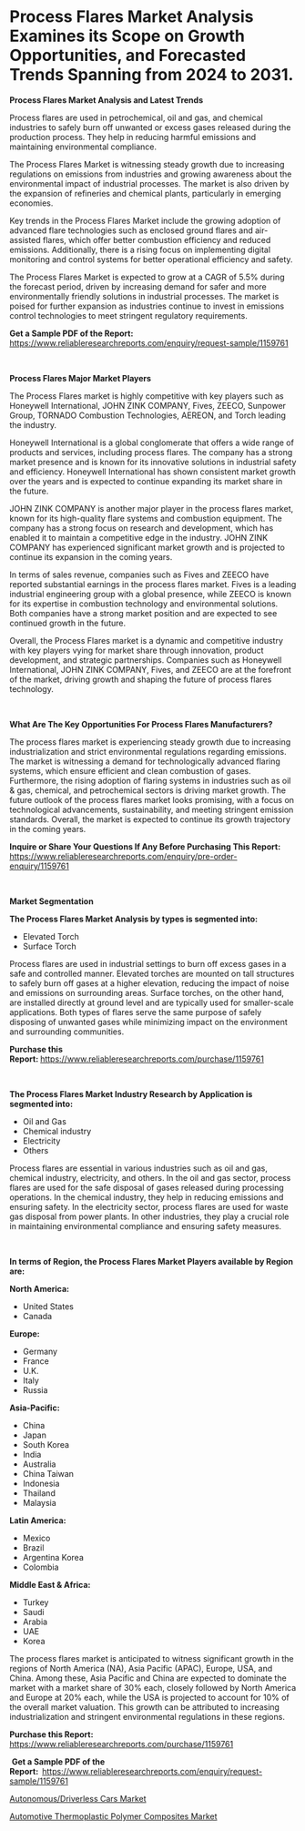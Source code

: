 <p><h1>Process Flares Market Analysis Examines its Scope on Growth Opportunities, and Forecasted Trends Spanning from 2024 to 2031.</h1></p><p><strong>Process Flares Market Analysis and Latest Trends</strong></p>
<p><p>Process flares are used in petrochemical, oil and gas, and chemical industries to safely burn off unwanted or excess gases released during the production process. They help in reducing harmful emissions and maintaining environmental compliance.</p><p>The Process Flares Market is witnessing steady growth due to increasing regulations on emissions from industries and growing awareness about the environmental impact of industrial processes. The market is also driven by the expansion of refineries and chemical plants, particularly in emerging economies.</p><p>Key trends in the Process Flares Market include the growing adoption of advanced flare technologies such as enclosed ground flares and air-assisted flares, which offer better combustion efficiency and reduced emissions. Additionally, there is a rising focus on implementing digital monitoring and control systems for better operational efficiency and safety.</p><p>The Process Flares Market is expected to grow at a CAGR of 5.5% during the forecast period, driven by increasing demand for safer and more environmentally friendly solutions in industrial processes. The market is poised for further expansion as industries continue to invest in emissions control technologies to meet stringent regulatory requirements.</p></p>
<p><strong>Get a Sample PDF of the Report:&nbsp;</strong> <a href="https://www.reliableresearchreports.com/enquiry/request-sample/1159761">https://www.reliableresearchreports.com/enquiry/request-sample/1159761</a></p>
<p>&nbsp;</p>
<p><strong>Process Flares Major Market Players</strong></p>
<p><p>The Process Flares market is highly competitive with key players such as Honeywell International, JOHN ZINK COMPANY, Fives, ZEECO, Sunpower Group, TORNADO Combustion Technologies, AEREON, and Torch leading the industry. </p><p>Honeywell International is a global conglomerate that offers a wide range of products and services, including process flares. The company has a strong market presence and is known for its innovative solutions in industrial safety and efficiency. Honeywell International has shown consistent market growth over the years and is expected to continue expanding its market share in the future.</p><p>JOHN ZINK COMPANY is another major player in the process flares market, known for its high-quality flare systems and combustion equipment. The company has a strong focus on research and development, which has enabled it to maintain a competitive edge in the industry. JOHN ZINK COMPANY has experienced significant market growth and is projected to continue its expansion in the coming years.</p><p>In terms of sales revenue, companies such as Fives and ZEECO have reported substantial earnings in the process flares market. Fives is a leading industrial engineering group with a global presence, while ZEECO is known for its expertise in combustion technology and environmental solutions. Both companies have a strong market position and are expected to see continued growth in the future.</p><p>Overall, the Process Flares market is a dynamic and competitive industry with key players vying for market share through innovation, product development, and strategic partnerships. Companies such as Honeywell International, JOHN ZINK COMPANY, Fives, and ZEECO are at the forefront of the market, driving growth and shaping the future of process flares technology.</p></p>
<p>&nbsp;</p>
<p><strong>What Are The Key Opportunities For Process Flares Manufacturers?</strong></p>
<p><p>The process flares market is experiencing steady growth due to increasing industrialization and strict environmental regulations regarding emissions. The market is witnessing a demand for technologically advanced flaring systems, which ensure efficient and clean combustion of gases. Furthermore, the rising adoption of flaring systems in industries such as oil & gas, chemical, and petrochemical sectors is driving market growth. The future outlook of the process flares market looks promising, with a focus on technological advancements, sustainability, and meeting stringent emission standards. Overall, the market is expected to continue its growth trajectory in the coming years.</p></p>
<p><strong>Inquire or Share Your Questions If Any Before Purchasing This Report:</strong> <a href="https://www.reliableresearchreports.com/enquiry/pre-order-enquiry/1159761">https://www.reliableresearchreports.com/enquiry/pre-order-enquiry/1159761</a></p>
<p>&nbsp;</p>
<p><strong>Market Segmentation</strong></p>
<p><strong>The Process Flares Market Analysis by types is segmented into:</strong></p>
<p><ul><li>Elevated Torch</li><li>Surface Torch</li></ul></p>
<p><p>Process flares are used in industrial settings to burn off excess gases in a safe and controlled manner. Elevated torches are mounted on tall structures to safely burn off gases at a higher elevation, reducing the impact of noise and emissions on surrounding areas. Surface torches, on the other hand, are installed directly at ground level and are typically used for smaller-scale applications. Both types of flares serve the same purpose of safely disposing of unwanted gases while minimizing impact on the environment and surrounding communities.</p></p>
<p><strong>Purchase this Report:&nbsp;</strong><a href="https://www.reliableresearchreports.com/purchase/1159761">https://www.reliableresearchreports.com/purchase/1159761</a></p>
<p>&nbsp;</p>
<p><strong>The Process Flares Market Industry Research by Application is segmented into:</strong></p>
<p><ul><li>Oil and Gas</li><li>Chemical industry</li><li>Electricity</li><li>Others</li></ul></p>
<p><p>Process flares are essential in various industries such as oil and gas, chemical industry, electricity, and others. In the oil and gas sector, process flares are used for the safe disposal of gases released during processing operations. In the chemical industry, they help in reducing emissions and ensuring safety. In the electricity sector, process flares are used for waste gas disposal from power plants. In other industries, they play a crucial role in maintaining environmental compliance and ensuring safety measures.</p></p>
<p>&nbsp;</p>
<p><strong>In terms of Region, the Process Flares Market Players available by Region are:</strong></p>
<p>
    <p> <strong> North America: </strong>
        <ul>
            <li>United States</li>
            <li>Canada</li>
        </ul>
        </p> 
    <p> <strong> Europe: </strong>
        <ul>
            <li>Germany</li>
            <li>France</li>
            <li>U.K.</li>
            <li>Italy</li>
            <li>Russia</li>
        </ul>
        </p> 
    <p> <strong> Asia-Pacific: </strong>
        <ul>
            <li>China</li>
            <li>Japan</li>
            <li>South Korea</li>
            <li>India</li>
            <li>Australia</li>
            <li>China Taiwan</li>
            <li>Indonesia</li>
            <li>Thailand</li>
            <li>Malaysia</li>
        </ul>
        </p> 
    <p> <strong> Latin America: </strong>
        <ul>
            <li>Mexico</li>
            <li>Brazil</li>
            <li>Argentina Korea</li>
            <li>Colombia</li>
        </ul>
        </p> 
    <p> <strong> Middle East & Africa: </strong>
        <ul>
            <li>Turkey</li>
            <li>Saudi</li>
            <li>Arabia</li>
            <li>UAE</li>
            <li>Korea</li>
        </ul>
    </p>
    </p>
<p><p>The process flares market is anticipated to witness significant growth in the regions of North America (NA), Asia Pacific (APAC), Europe, USA, and China. Among these, Asia Pacific and China are expected to dominate the market with a market share of 30% each, closely followed by North America and Europe at 20% each, while the USA is projected to account for 10% of the overall market valuation. This growth can be attributed to increasing industrialization and stringent environmental regulations in these regions.</p></p>
<p><strong>Purchase this Report: </strong><a href="https://www.reliableresearchreports.com/purchase/1159761">https://www.reliableresearchreports.com/purchase/1159761</a></p>
<p>&nbsp;<strong>Get a Sample PDF of the Report:&nbsp;&nbsp;</strong><a href="https://www.reliableresearchreports.com/enquiry/request-sample/1159761">https://www.reliableresearchreports.com/enquiry/request-sample/1159761</a></p>
<p><strong></strong></p>
<p><p><a href="https://github.com/Sherrillcrooksxa8i18ucf2m/Market-Research-Report-List-1/blob/main/autonomousdriverless-cars-market.md">Autonomous/Driverless Cars Market</a></p><p><a href="https://github.com/khansimonweber1lqujlwoz15d/Market-Research-Report-List-1/blob/main/automotive-thermoplastic-polymer-composites-market.md">Automotive Thermoplastic Polymer Composites Market</a></p></p>
